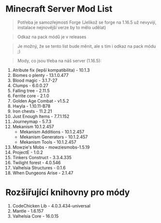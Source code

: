 # Minecraft Server Mod List
>Potřeba je samozřejmostí Forge (Jelikož se forge na 1.16.5 už nevyvijí, instalace nejnovější verze by to mělo udělat)

>Odkaz na pack módů je v releases

>Je možný, že se tento list bude měnit, ale s tím i odkaz na pack módu ;)

>Mody, co jsou třeba na náš server (1.16.5):
1. Atribute fix (lepší kompatibilita) - 10.1.3
2. Biomes o plenty - 13.1.0.477
3. Blood magic - 3.1.7-27
4. Clumps - 6.0.0.27
5. Falling tree - 2.11.5
6. Ferrite core - 2.1.0
7. Golden Age Combat - v1.5.2
8. Hwyla - 1.10.11-B78
9. Iron chests - 11.2.21
10. Just Enough Items - 7.7.1.152
11. Journeymap - 5.7.3
12. Mekanism 10.1.2.457
	  - Mekanism Additions - 10.1.2.457
	  - Mekanism Generators - 10.1.2.457
	  - Mekanism Tools - 10.1.2.457
13. Mowzie's Mobs - mowziesmobs-1.5.19
14. ProjectE - 1.0.2
15. Tinkers Construct - 3.3.4.335
16. Twilight forest - 4.0.546
17. Valhelsia Structures  - 0.1.6
18. When Dungeons Arise - 2.1.47

# Rozšiřující knihovny pro módy
1. CodeChicken Lib - 4.0.3.434-universal
2. Mantle - 1.6.157
3. Valhelsia Core - 16.0.15
